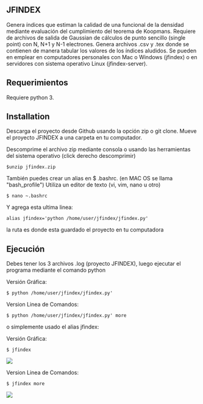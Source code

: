 ## JFINDEX

Genera índices que estiman la calidad de una funcional de la densidad mediante evaluación del cumplimiento del teorema de Koopmans. Requiere de archivos de salida de Gaussian de cálculos de punto sencillo (single point) con N, N+1 y N-1 electrones. Genera archivos .csv y .tex donde se contienen de manera tabular los valores de los índices aludidos. Se pueden en emplear en computadores personales con Mac o Windows (jfindex) o en servidores con sistema operativo Linux (jfindex-server).

## Requerimientos

Requiere python 3.

## Installation

Descarga el proyecto desde Github usando la opción zip o git clone. Mueve el proyecto JFINDEX a una carpeta en tu computador. 

Descomprime el archivo zip mediante consola o usando las herramientas del sistema operativo (click derecho descomprimir)
```
$unzip jfindex.zip
```
También puedes crear un alias en $ .bashrc. (en MAC OS se llama "bash_profile") Utiliza un editor de texto (vi, vim, nano u otro)
```
$ nano ~.bashrc
```
Y agrega esta ultima linea: 
```
alias jfindex='python /home/user/jfindex/jfindex.py'
```
la ruta es donde esta guardado el proyecto en tu computadora

## Ejecución
Debes tener los 3 archivos .log (proyecto JFINDEX), luego ejecutar el programa mediante el comando python

Versión Gráfica:
```
$ python /home/user/jfindex/jfindex.py'
```
Version Linea de Comandos:
```
$ python /home/user/jfindex/jfindex.py' more
```
o simplemente usado el alias jfindex:

Versión Gráfica:
```
$ jfindex
```
![](https://webdesign.s3-us-west-2.amazonaws.com/jfindex/jfindex.png)

Version Linea de Comandos:
```
$ jfindex more
```
![](https://webdesign.s3-us-west-2.amazonaws.com/jfindex/jfindex_more.png)
